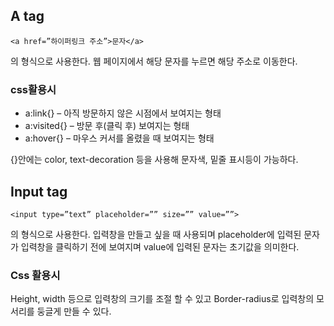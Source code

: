 ## A tag
```
<a href=”하이퍼링크 주소”>문자</a>
```
의 형식으로 사용한다. 웹 페이지에서 해당 문자를 누르면 해당 주소로 이동한다.

### css활용시

* a:link{} – 아직 방문하지 않은 시점에서 보여지는 형태
* a:visited{} – 방문 후(클릭 후) 보여지는 형태
* a:hover{} – 마우스 커서를 올렸을 때 보여지는 형태

{}안에는 color, text-decoration 등을 사용해 문자색, 밑줄 표시등이 가능하다.


## Input tag
```
<input type=”text” placeholder=”” size=”” value=””>
```
의 형식으로 사용한다. 입력창을 만들고 싶을 때 사용되며 placeholder에 입력된 문자가 입력창을 클릭하기 전에 보여지며 value에 입력된 문자는 초기값을 의미한다.  

### Css 활용시
 
Height, width 등으로 입력창의 크기를 조절 할 수 있고
Border-radius로 입력창의 모서리를 둥글게 만들 수 있다.

